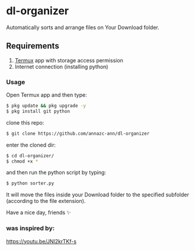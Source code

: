 # dl-organizer
<p>Automatically sorts and arrange files on Your Download folder.</p>

## Requirements
1. [Termux](https://play.google.com/store/apps/details?id=com.termux) app with storage access permission
2. Internet connection (installing python) 

### Usage
Open Termux app and then type:
```bash
$ pkg update && pkg upgrade -y
$ pkg install git python 
```
clone this repo:
```bash
$ git clone https://github.com/annazc-ann/dl-organizer
```
enter the cloned dir:
```bash
$ cd dl-organizer/
$ chmod +x *
```
and then run the python script by typing:
```bash
$ python sorter.py
```
<p>It will move the files inside your Download folder to the specified subfolder (according to the file extension).</p>
Have a nice day, friends ✨

### was inspired by:
https://youtu.be/JNl2krTKf-s
